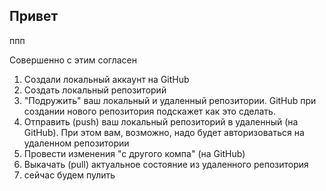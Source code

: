 ## Привет

ппп

Совершенно с этим согласен

1. Создали локальный аккаунт на GitHub
2. Создать локальный репозиторий
3. "Подружить" ваш локальный и удаленный репозитории. GitHub при создании нового репозитория подскажет как это сделать.
4. Отправить (push) ваш локальный репозиторий в удаленный (на GitHub). При этом вам, возможно, надо будет авторизоваться на удаленном репозитории
5. Провести изменения "с другого компа" (на GitHub)
6. Выкачать (pull) актуальное состояние из удаленного репозитория
7. сейчас будем пулить
